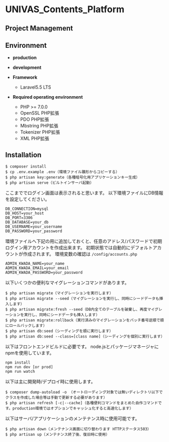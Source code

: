 # UNIVAS_Contents_Platform

## Project Management

## Environment
  - **production**

  - **development**

  - **Framework**
    + Laravel5.5 LTS

  - **Required operating environment**
    + PHP >= 7.0.0
    + OpenSSL PHP拡張
    + PDO PHP拡張
    + Mbstring PHP拡張
    + Tokenizer PHP拡張
    + XML PHP拡張

## Installation
```SSH
$ composer install
$ cp .env.example .env（環境ファイル雛形からコピーする）
$ php artisan key:generate（各種暗号化用アプリケーションキー生成）
$ php artisan serve（ビルトインサーバ起動）
```
ここまででログイン画面は表示されると思います。
以下環境ファイルにDB情報を設定してください。

```.env
DB_CONNECTION=mysql
DB_HOST=your_host
DB_PORT=3306
DB_DATABASE=your_db
DB_USERNAME=your_username
DB_PASSWORD=your_password
```

環境ファイルへ下記の用に追加しておくと、任意のアドレス/パスワードで初期ログイン用アカウントを作成出来ます。
初期状態では自動的にデフォルトアカウントが作成されます。
環境変数の確認は `/config/accounts.php`

```.env
ADMIN_KWADA_NAME=your_name
ADMIN_KWADA_EMAIL=your_email
ADMIN_KWADA_PASSWORD=your_password
```


以下いくつかの便利なマイグレーションコマンドがあります。

```SSH
$ php artisan migrate（マイグレーションを実行します）
$ php artisan migrate --seed（マイグレーションを実行し、同時にシードデータも挿入します）
$ php artisan migrate:fresh --seed（DB内全てのテーブルを破棄し、再度マイグレーションを実行し、同時にシードデータも挿入します）
$ php artisan migrate:rollback（実行済みのマイグレーションをバッチ番号逆順で順にロールバックします）
$ php artisan db:seed（シーディングを順に実行します）
$ php artisan db:seed --class=[class name]（シーディングを個別に実行します）
```

以下はフロントエンドビルドに必要です。
node.jsとパッケージマネージャにnpmを使用しています。

```SSH
npm install
npm run dev [or prod]
npm run watch
```

以下は主に開発時/デプロイ時に使用します。

```SSH
$ composer dump-autoload -o （オートローディング対象では無いディレクトリ以下でクラスを作成した場合等は手動で更新する必要があります）
$ php artisan refresh [-c|--cache]（各種便利コマンドをまとめた自作コマンドです。production環境ではオプションでキャッシュ化すると高速化します）
```

以下はサーバ/アプリケーションのメンテナンス時に使用可能です。

```SSH
$ php artisan down（メンテナンス画面に切り替わります HTTPステータス503）
$ php artisan up（メンテナンス終了後、復旧時に使用）
```
